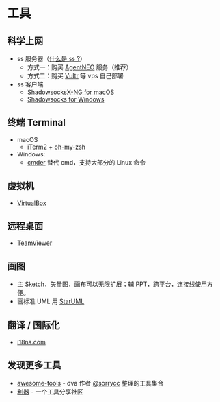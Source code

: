# 工具

## 科学上网
- ss 服务器（[什么是 ss ?](https://vc2tea.com/whats-shadowsocks/)）
    - 方式一：购买 [AgentNEO](https://agentneo.io) 服务（推荐）
    - 方式二：购买 [Vultr](https://www.vultr.com) 等 vps 自己部署
- ss 客户端
    - [ShadowsocksX-NG for macOS](https://github.com/shadowsocks/ShadowsocksX-NG)
    - [Shadowsocks for Windows](https://github.com/shadowsocks/shadowsocks-windows)

## 终端 Terminal
- macOS
    - [iTerm2](https://www.iterm2.com) + [oh-my-zsh](https://ohmyz.sh)
- Windows: 
    - [cmder](https://cmder.net) 替代 cmd，支持大部分的 Linux 命令

## 虚拟机
- [VirtualBox](https://www.virtualbox.org)

## 远程桌面
- [TeamViewer](https://www.teamviewer.com/cn/)

## 画图
- 主 [Sketch](https://www.sketch.com)，矢量图，画布可以无限扩展；辅 PPT，跨平台，连接线使用方便。
- 画标准 UML 用 [StarUML](http://staruml.io)

## 翻译 / 国际化
- [i18ns.com](https://i18ns.com)

## 发现更多工具
- [awesome-tools](https://github.com/sorrycc/awesome-tools) - dva 作者 [@sorrycc](https://github.com/sorrycc) 整理的工具集合
- [利器](https://liqi.io) - 一个工具分享社区
